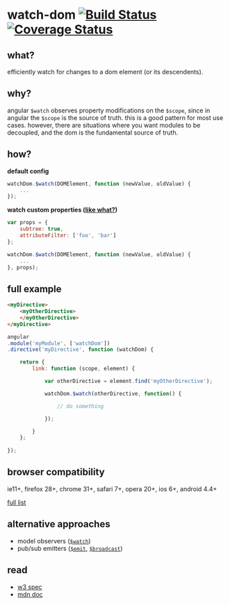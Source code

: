# watch-dom [![Build Status](https://travis-ci.org/bcherny/watch-dom.svg?branch=master)](https://travis-ci.org/bcherny/watch-dom) [![Coverage Status](https://img.shields.io/coveralls/bcherny/watch-dom.svg)](https://coveralls.io/r/bcherny/watch-dom)

## what?

efficiently watch for changes to a dom element (or its descendents).

## why?

angular `$watch` observes property modifications on the `$scope`, since in angular the `$scope` is the source of truth. this is a good pattern for most use cases. however, there are situations where you want modules to be decoupled, and the dom is the fundamental source of truth.

## how?

**default config**

```js
watchDom.$watch(DOMElement, function (newValue, oldValue) {
	...
});
```

**watch custom properties ([like what?](https://developer.mozilla.org/en-US/docs/Web/API/MutationObserver#MutationObserverInit))**

```js
var props = {
	subtree: true,
	attributeFilter: ['foo', 'bar']
};

watchDom.$watch(DOMElement, function (newValue, oldValue) {
	...
}, props);
```

## full example

```html
<myDirective>
	<myOtherDirective>
	</myOtherDirective>
</myDirective>
```

```js
angular
.module('myModule', ['watchDom'])
.directive('myDirective', function (watchDom) {

	return {
		link: function (scope, element) {

			var otherDirective = element.find('myOtherDirective');

			watchDom.$watch(otherDirective, function() {

				// do something

			});

		}
	};
	
});
```

## browser compatibility

ie11+, firefox 28+, chrome 31+, safari 7+, opera 20+, ios 6+, android 4.4+

[full list](http://caniuse.com/#feat=mutationobserver)

## alternative approaches

- model observers ([`$watch`](https://docs.angularjs.org/api/ng/type/$rootScope.Scope#$watch))
- pub/sub emitters ([`$emit`](https://docs.angularjs.org/api/ng/type/$rootScope.Scope#$emit), [`$broadcast`](https://docs.angularjs.org/api/ng/type/$rootScope.Scope#$broadcast))

## read

- [w3 spec](https://dvcs.w3.org/hg/domcore/raw-file/tip/Overview.html#mutation-observers)
- [mdn doc](https://developer.mozilla.org/en-US/docs/Web/API/MutationObserver)